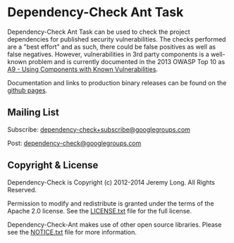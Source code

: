 Dependency-Check Ant Task
=========

Dependency-Check Ant Task can be used to check the project dependencies for published security vulnerabilities. The checks
performed are a "best effort" and as such, there could be false positives as well as false negatives. However,
vulnerabilities in 3rd party components is a well-known problem and is currently documented in the 2013 OWASP
Top 10 as [A9 - Using Components with Known Vulnerabilities](https://www.owasp.org/index.php/Top_10_2013-A9-Using_Components_with_Known_Vulnerabilities).

Documentation and links to production binary releases can be found on the [github pages](http://jeremylong.github.io/DependencyCheck/dependency-check-ant/installation.html).

Mailing List
------------

Subscribe: [dependency-check+subscribe@googlegroups.com](mailto:dependency-check+subscribe@googlegroups.com)

Post: [dependency-check@googlegroups.com](mailto:dependency-check@googlegroups.com)

Copyright & License
-------------------

Dependency-Check is Copyright (c) 2012-2014 Jeremy Long. All Rights Reserved.

Permission to modify and redistribute is granted under the terms of the Apache 2.0 license. See the [LICENSE.txt](https://raw.githubusercontent.com/jeremylong/DependencyCheck/master/LICENSE.txt) file for the full license.

Dependency-Check-Ant makes use of other open source libraries. Please see the [NOTICE.txt](https://raw.githubusercontent.com/jeremylong/DependencyCheck/master/dependency-check-ant/NOTICE.txt) file for more information.
